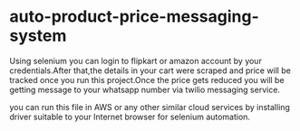 # auto-product-price-messaging-system

Using selenium you can login to flipkart or amazon account by your credentials.After that,the details in your cart were scraped and price will be tracked once you run this project.Once the price gets reduced you will be getting message to your whatsapp number via twilio messaging service.

you can run this file in AWS or any other similar cloud services by installing driver suitable to your Internet browser for selenium automation.
